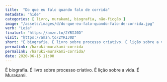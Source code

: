 ```yaml
---
title:  "Do que eu falo quando falo de corrida"
metadate: "hide"
categories: [ livro, murakami, biografia, não-ficção ]
image: "/assets/images/d/do-que-eu-falo-quando-falo-de-corrida.jpg"
verb: "Leia"
finalurl: "https://amzn.to/2YRIJ0D"
visit: "https://amzn.to/2YRIJ0D"
short: "É biografia. É livro sobre processo criativo. É lição sobre a vida. É Murakami."
permalink: /haruki-murakami-corrida
permalink: /haruki-murakami-corrida/
date: 2020-06-15 11:00
---
```

É biografia. É livro sobre processo criativo. É lição sobre a vida. É Murakami.